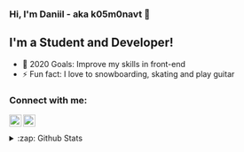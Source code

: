 ### Hi, I'm Daniil - aka k05m0navt 👋

## I'm a Student and Developer!

- 🥅 2020 Goals: Improve my skills in front-end
- ⚡ Fun fact: I love to snowboarding, skating and play guitar

### Connect with me:

[<img align="left" alt="k05m0navt | Instagram" width="22px" src="https://cdn.jsdelivr.net/npm/simple-icons@v3/icons/instagram.svg" />][instagram]
[<img align="left" alt="k05m0navt | Telegram" width="22px" src="https://cdn.jsdelivr.net/npm/simple-icons@3.7.0/icons/telegram.svg" />][telegram]

<br />
<br />

<details>
  <summary>:zap: Github Stats</summary>

  <img align="left" alt="k05m0navt's Github Stats" src="https://github-readme-stats.codestackr.vercel.app/api?username=k05m0navt&show_icons=true&hide_border=true" />

</details>

[instagram]: https://www.instagram.com/k05m0navt/
[telegram]: https://t.me/k05m0navt